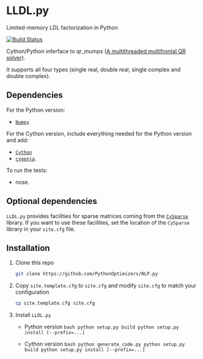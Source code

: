 # LLDL.py
Limited-memory LDL factorization in Python

[![Build Status](https://travis-ci.com/PythonOptimizers/qr_mumps.py.svg?token=33z5zptBt5SzXC4ZvLpF&branch=without-cython)](https://travis-ci.com/PythonOptimizers/qr_mumps.py)

Cython/Python inferface to qr_mumps ([A multithreaded multifrontal QR solver](http://buttari.perso.enseeiht.fr/qr_mumps/)).

It supports all four types (single real, double real, single complex and double complex).

## Dependencies

For the Python version:

- [`Numpy`](http://www.numpy.org)

For the Cython version, include everything needed for the Python version and add:

- [`Cython`](http://cython.org/)
- [`cygenja`](https://github.com/PythonOptimizers/cygenja).

To run the tests:

- nose.

## Optional dependencies

`LLDL.py` provides facilities for sparse matrices coming from the [`CySparse`](https://github.com/PythonOptimizers/cysparse) library.
If you want to use these facilities, set the location of the `CySparse` library in your `site.cfg` file.


## Installation

1. Clone this repo
    ```bash
    git clone https://github.com/PythonOptimizers/NLP.py
    ```

2. Copy `site.template.cfg` to `site.cfg` and modify `site.cfg` to match your configuration
    ```bash
    cp site.template.cfg site.cfg
    ```

3. Install `LLDL.py`

   - Python version
            ```bash
            python setup.py build
            python setup.py install [--prefix=...]
            ```

   - Cython version
            ```bash
            python generate_code.py
    	    python setup.py build
    	    python setup.py install [--prefix=...]
            ```
